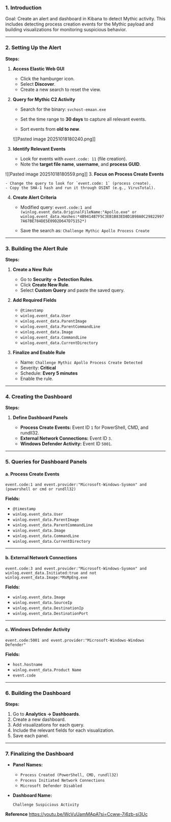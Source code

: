 
### 1. Introduction

Goal: Create an alert and dashboard in Kibana to detect Mythic activity.  This includes detecting process creation events for the Mythic payload and building visualizations for monitoring suspicious behavior.

---

### 2. Setting Up the Alert

**Steps:**

1. **Access Elastic Web GUI**
    
    - Click the hamburger icon.
    - Select **Discover**.
    - Create a new search to reset the view.
    
2. **Query for Mythic C2 Activity**
    
    - Search for the binary:
        `svchost-emaan.exe`
    
    - Set the time range to **30 days** to capture all relevant events.
    - Sort events from **old to new**.
    
    ![[Pasted image 20251018180240.png]]

3. **Identify Relevant Events**
    
    - Look for events with `event.code: 11` (file creation).
    - Note the **target file name**, **username**, and **process GUID**.

![[Pasted image 20251018180559.png]]
3. **Focus on Process Create Events**
    
    - Change the query to look for `event.code: 1` (process create).
    - Copy the SHA-1 hash and run it through OSINT (e.g., VirusTotal).
    
4. **Create Alert Criteria**
    
    - Modified query:
        `event.code:1 and (winlog.event_data.OriginalFileName:"Apollo.exe" or winlog.event_data.Hashes:*4B9414B7F5C3EB1B83ED8D1B98A0C298229977A67BE784DE5E09D2D647D75152*)`
        
    - Save the search as:
        `Challenge Mythic Apollo Process Create`


---

### 3. Building the Alert Rule

**Steps:**

1. **Create a New Rule**
    
    - Go to **Security → Detection Rules**.
    - Click **Create New Rule**.
    - Select **Custom Query** and paste the saved query.
    
2. **Add Required Fields**
    
    - `@timestamp`
    - `winlog.event_data.User`
    - `winlog.event_data.ParentImage`
    - `winlog.event_data.ParentCommandLine`
    - `winlog.event_data.Image`
    - `winlog.event_data.CommandLine`
    - `winlog.event_data.CurrentDirectory`
    
3. **Finalize and Enable Rule**
    
    - Name: `Challenge Mythic Apollo Process Create Detected`
    - Severity: **Critical**
    - Schedule: **Every 5 minutes**
    - Enable the rule.

---

### 4. Creating the Dashboard

**Steps:**

1. **Define Dashboard Panels**
    
    - **Process Create Events:** Event ID `1` for PowerShell, CMD, and rundll32.
    - **External Network Connections:** Event ID `3`.
    - **Windows Defender Activity:** Event ID `5001`.
    
---

### 5. Queries for Dashboard Panels

#### a. Process Create Events

`event.code:1 and event.provider:"Microsoft-Windows-Sysmon" and (powershell or cmd or rundll32)`

**Fields:**

- `@timestamp`
- `winlog.event_data.User`
- `winlog.event_data.ParentImage`
- `winlog.event_data.ParentCommandLine`
- `winlog.event_data.Image`
- `winlog.event_data.CommandLine`
- `winlog.event_data.CurrentDirectory`

---

#### b. External Network Connections

`event.code:3 and event.provider:"Microsoft-Windows-Sysmon" and winlog.event_data.Initiated:true and not winlog.event_data.Image:*MsMpEng.exe`

**Fields:**

- `winlog.event_data.Image`
- `winlog.event_data.SourceIp`
- `winlog.event_data.DestinationIp`
- `winlog.event_data.DestinationPort`

---

#### c. Windows Defender Activity

`event.code:5001 and event.provider:"Microsoft-Windows-Windows Defender"`

**Fields:**

- `host.hostname`
- `winlog.event_data.Product Name`
- `event.code`

---

### 6. Building the Dashboard

**Steps:**

1. Go to **Analytics → Dashboards**.
2. Create a new dashboard.
3. Add visualizations for each query.
4. Include the relevant fields for each visualization.
5. Save each panel.

---

### 7. Finalizing the Dashboard

- **Panel Names:**
    
    - `Process Created (PowerShell, CMD, rundll32)`
    - `Process Initiated Network Connections`
    - `Microsoft Defender Disabled`
    
- **Dashboard Name:**
    
    `Challenge Suspicious Activity`
    

**Reference**
https://youtu.be/WcVuUamMApA?si=Ccww-7i6zb-si3Uc